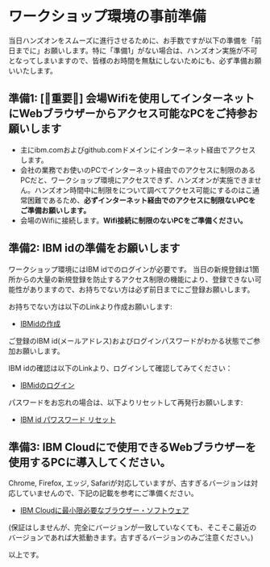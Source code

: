 # ワークショップ環境の事前準備

当日ハンズオンをスムーズに進行させるために、お手数ですが以下の準備を「前日までに」お願いします。特に「準備1」がない場合は、ハンズオン実施が不可となってしまいますので、皆様のお時間を無駄にしないためにも、必ず準備お願いいたします。

## 準備1: [:rotating_light:重要:rotating_light:] 会場Wifiを使用してインターネットにWebブラウザーからアクセス可能なPCをご持参お願いします
- 主にibm.comおよびgithub.comドメインにインターネット経由でアクセスします。
- 会社の業務でお使いのPCでインターネット経由でのアクセスに制限のあるPCだと、ワークショップ環境にアクセスできず、ハンズオンが実施できません。ハンズオン時間中に制限をについて調べてアクセス可能にするのはこ通常困難であるため、**必ずインターネット経由でのアクセスに制限ないPCをご準備お願いします。**
- 会場のWifiに接続します。**Wifi接続に制限のないPCをご準備ください。**

## 準備2: IBM idの準備をお願いします
ワークショップ環境にはIBM idでのログインが必要です。
当日の新規登録は1箇所からの大量の新規登録を防止するアクセス制限の機能により、登録できない可能性がありますので、お持ちでない方は必ず前日までにご登録お願いします。

お持ちでない方は以下のLinkより作成お願いします:
- [IBMidの作成](https://www.ibm.com/account/reg/jp-ja/signup?formid=urx-19776)

ご登録のIBM id(メールアドレス)およびログインパスワードがわかる状態でご参加お願いします。

IBM idの確認は以下のLinkより、ログインして確認してみてください：
- [IBMidのログイン](https://www.ibm.com/account/reg/jp-ja/login?formid=urx-19776)

パスワードをお忘れの場合は、以下よりリセットして再発行お願いします:
- [IBM id パワスワード リセット](https://www.ibm.com/account/reg/jp-ja/reset-password?formid=urx-19776)

## 準備3: IBM Cloudにで使用できるWebブラウザーを使用するPCに導入してください。

Chrome, Firefox, エッジ, Safariが対応していますが、古すぎるバージョンは対応していませんので、下記の記載を参考にご準備ください。
- [IBM Cloudに最小限必要なブラウザー・ソフトウェア](
https://cloud.ibm.com/docs/overview?topic=overview-prereqs-platform#browsers-platform)

(保証はしませんが、完全にバージョンが一致していなくても、そこそこ最近のバージョンであれば大抵動きます。古すぎるバージョンのみご注意ください。)


以上です。
